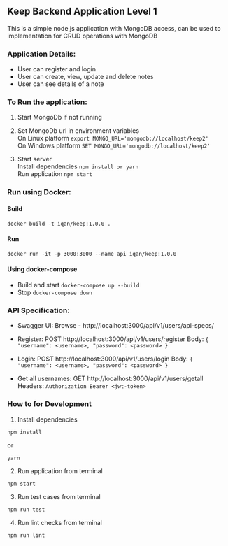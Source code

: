 ## Keep Backend Application Level 1
This is a simple node.js application with MongoDB access, can be used to implementation for CRUD operations with MongoDB

### Application Details:
- User can register and login
- User can create, view, update and delete notes
- User can see details of a note

### To Run the application:
1. Start MongoDb if not running

2. Set MongoDb url in environment variables <br/>
On Linux platform ```export MONGO_URL='mongodb://localhost/keep2'``` <br/>
On Windows platform ```SET MONGO_URL='mongodb://localhost/keep2' ```

3. Start server <br/>
Install dependencies ``` npm install or yarn ``` <br/>
Run application ``` npm start ```

### Run using Docker:
#### Build
```docker build -t iqan/keep:1.0.0 . ```
#### Run
```docker run -it -p 3000:3000 --name api iqan/keep:1.0.0 ```

#### Using docker-compose
- Build and start
```docker-compose up --build ```
- Stop
```docker-compose down ```

### API Specification:
- Swagger UI:
Browse - http://localhost:3000/api/v1/users/api-specs/

- Register:
POST http://localhost:3000/api/v1/users/register
Body: ```{ "username": <username>, "password": <password> }```

- Login: 
POST http://localhost:3000/api/v1/users/login
Body: ```{ "username": <username>, "password": <password> }```

- Get all usernames: 
GET http://localhost:3000/api/v1/users/getall
Headers: ```Authorization Bearer <jwt-token>```

### How to for Development

1. Install dependencies

```
npm install
```

or

```
yarn
```

2. Run application from terminal

```
npm start
```

3. Run test cases from terminal

```
npm run test
```

4. Run lint checks from terminal

```
npm run lint
```
